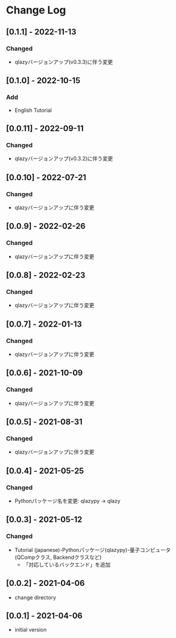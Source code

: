 # Change Log

## [0.1.1] - 2022-11-13
### Changed
- qlazyバージョンアップ(v0.3.3)に伴う変更

## [0.1.0] - 2022-10-15
### Add
- English Tutorial

## [0.0.11] - 2022-09-11
### Changed
- qlazyバージョンアップ(v0.3.2)に伴う変更

## [0.0.10] - 2022-07-21
### Changed
- qlazyバージョンアップに伴う変更

## [0.0.9] - 2022-02-26
### Changed
- qlazyバージョンアップに伴う変更

## [0.0.8] - 2022-02-23
### Changed
- qlazyバージョンアップに伴う変更

## [0.0.7] - 2022-01-13
### Changed
- qlazyバージョンアップに伴う変更

## [0.0.6] - 2021-10-09
### Changed
- qlazyバージョンアップに伴う変更

## [0.0.5] - 2021-08-31
### Changed
- qlazyバージョンアップに伴う変更

## [0.0.4] - 2021-05-25
### Changed
- Pythonパッケージ名を変更: qlazypy -> qlazy

## [0.0.3] - 2021-05-12
### Changed
- Tutorial (japanese)-Pythonパッケージ(qlazypy)-量子コンピュータ(QCompクラス, Backendクラスなど)
    - 「対応しているバックエンド」を追加

## [0.0.2] - 2021-04-06
- change directory

## [0.0.1] - 2021-04-06
- initial version
